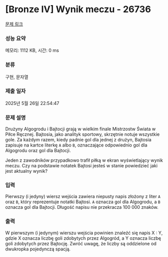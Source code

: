 # [Bronze IV] Wynik meczu - 26736 

[문제 링크](https://www.acmicpc.net/problem/26736) 

### 성능 요약

메모리: 1112 KB, 시간: 0 ms

### 분류

구현, 문자열

### 제출 일자

2025년 5월 26일 22:54:47

### 문제 설명

<p>Drużyny Algogrodu i Bajtocji grają w wielkim finale Mistrzostw Świata w Piłce Ręcznej. Bajtosia, jako analityk sportowy, skrzętnie notuje wszystkie gole. Za każdym razem, kiedy padnie gol dla jednej z drużyn, Bajtosia zapisuje na kartce literkę <code>A</code> albo <code>B</code>, oznaczające odpowiednio gol dla Algogrodu oraz gol dla Bajtocji.</p>

<p>Jeden z zawodników przypadkowo trafił piłką w ekran wyświetlający wynik meczu. Czy na podstawie notatek Bajtosi jesteś w stanie powiedzieć jaki jest aktualny wynik?</p>

### 입력 

 <p>Pierwszy (i jedyny) wiersz wejścia zawiera niepusty napis złożony z liter <code>A</code> oraz <code>B</code>, który reprezentuje notatki Bajtosi. <code>A</code> oznacza gol dla Algogrodu, a <code>B</code> oznacza gol dla Bajtocji. Długość napisu nie przekracza 100 000 znaków.</p>

### 출력 

 <p>W pierwszym (i jedynym) wierszu wejścia powinien znaleźć się napis X : Y, gdzie X oznacza liczbę goli zdobytych przez Algogród, a Y oznacza liczbę goli zdobytych przez Bajtocję. Zwróć uwagę, że liczby są oddzielone od dwukropka pojedynczą spacją.</p>

